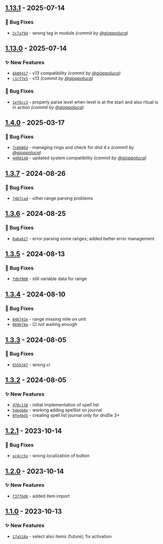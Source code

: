 
## [1.13.1] - 2025-07-14
### :bug: Bug Fixes
- [`2c7af9d`](https://github.com/gioppoluca/5e-spellblock-importer/commit/2c7af9d5d77cd1ac87582d3482e753df2a9fd88b) - wrong tag in module *(commit by [@gioppoluca](https://github.com/gioppoluca))*


## [1.13.0] - 2025-07-14
### :sparkles: New Features
- [`6b80417`](https://github.com/gioppoluca/5e-spellblock-importer/commit/6b80417ca55ec2d5655459de0f7f4d169cea198e) - v13 compatibility *(commit by [@gioppoluca](https://github.com/gioppoluca))*
- [`c1cf7e5`](https://github.com/gioppoluca/5e-spellblock-importer/commit/c1cf7e574951aa0e1effe20ffd1722aad6257701) - v13 *(commit by [@gioppoluca](https://github.com/gioppoluca))*

### :bug: Bug Fixes
- [`1ef6cc3`](https://github.com/gioppoluca/5e-spellblock-importer/commit/1ef6cc36620dd1442c170ab92c535d576a93e309) - properly parse level when level is at the start and also ritual is in action *(commit by [@gioppoluca](https://github.com/gioppoluca))*


## [1.4.0] - 2025-03-17
### :bug: Bug Fixes
- [`7c6686d`](https://github.com/gioppoluca/5e-spellblock-importer/commit/7c6686dbe014edd54a9c028b333ac605bb77f94a) - managing rings and check for dnd 4.x *(commit by [@gioppoluca](https://github.com/gioppoluca))*
- [`4498148`](https://github.com/gioppoluca/5e-spellblock-importer/commit/4498148a0d3ceb2eb080b0530fa22415674d77d0) - updated system compatibility *(commit by [@gioppoluca](https://github.com/gioppoluca))*


## [1.3.7] - 2024-08-26
### :bug: Bug Fixes
- [`74b7cad`](https://github.com/gioppoluca/5e-spellblock-importer/commit/74b7cad83ea2bcffbbec02a5e4c20c5569f48c99) - other range parsing problems


## [1.3.6] - 2024-08-25
### :bug: Bug Fixes
- [`0a6a617`](https://github.com/gioppoluca/5e-spellblock-importer/commit/0a6a61732b3501be32b85285fd0dc195ec8b7786) - error parsing some ranges; added better error management


## [1.3.5] - 2024-08-13
### :bug: Bug Fixes
- [`fdbf808`](https://github.com/gioppoluca/5e-spellblock-importer/commit/fdbf8083b2cd94602ec4460cab40a0e51dc85ed0) - still variable data for range


## [1.3.4] - 2024-08-10
### :bug: Bug Fixes
- [`84b741e`](https://github.com/gioppoluca/5e-spellblock-importer/commit/84b741e3739f35ccbed48bf589aa3de4767edb4c) - range missing mile on unit
- [`069bf8e`](https://github.com/gioppoluca/5e-spellblock-importer/commit/069bf8e9b8f7c9ae9f0afc34ed62119f4dbdbac6) - CI not waiting enough


## [1.3.3] - 2024-08-05
### :bug: Bug Fixes
- [`655b347`](https://github.com/gioppoluca/5e-spellblock-importer/commit/655b347aee1dc35572fddf1abb6ba607a9321339) - wrong ci


## [1.3.2] - 2024-08-05
### :sparkles: New Features
- [`d70c116`](https://github.com/gioppoluca/5e-spellblock-importer/commit/d70c1161dfd69f14a0cac356c5e5abb873e1f74b) - initial implementation of spell list
- [`54eeb8e`](https://github.com/gioppoluca/5e-spellblock-importer/commit/54eeb8e0915861dfcf9e5e54ec12b4c94472493d) - working adding spelllist on journal
- [`0fe46d5`](https://github.com/gioppoluca/5e-spellblock-importer/commit/0fe46d5320ccb8ba54bdea3e9826ccd1e265e8d7) - creating spell list journal only for dnd5e 3+


## [1.2.1] - 2023-10-14
### :bug: Bug Fixes
- [`ac4cc5e`](https://github.com/gioppoluca/5e-spellblock-importer/commit/ac4cc5e6a5d9a76e73cac2e449c0d3f701b4a538) - wrong localization of button


## [1.2.0] - 2023-10-14
### :sparkles: New Features
- [`f37f6d6`](https://github.com/gioppoluca/5e-spellblock-importer/commit/f37f6d6957bbd9201e49595dd9e9488a98649643) - added item import


## [1.1.0] - 2023-10-13
### :sparkles: New Features
- [`17a518a`](https://github.com/gioppoluca/5e-spellblock-importer/commit/17a518adddac0627c6419c20d3f8810418a10674) - select also items (future); fix activation


[1.1.0]: https://github.com/gioppoluca/5e-spellblock-importer/compare/1.0.2...1.1.0
[1.2.0]: https://github.com/gioppoluca/5e-spellblock-importer/compare/1.1.0...1.2.0
[1.2.1]: https://github.com/gioppoluca/5e-spellblock-importer/compare/1.2.0...1.2.1
[1.3.2]: https://github.com/gioppoluca/5e-spellblock-importer/compare/1.3.1...1.3.2
[1.3.3]: https://github.com/gioppoluca/5e-spellblock-importer/compare/1.3.2...1.3.3
[1.3.4]: https://github.com/gioppoluca/5e-spellblock-importer/compare/1.3.3...1.3.4
[1.3.5]: https://github.com/gioppoluca/5e-spellblock-importer/compare/1.3.4...1.3.5
[1.3.6]: https://github.com/gioppoluca/5e-spellblock-importer/compare/1.3.5...1.3.6
[1.3.7]: https://github.com/gioppoluca/5e-spellblock-importer/compare/1.3.6...1.3.7
[1.4.0]: https://github.com/gioppoluca/5e-spellblock-importer/compare/1.3.7...1.4.0
[1.13.0]: https://github.com/gioppoluca/5e-spellblock-importer/compare/1.4.0...1.13.0
[1.13.1]: https://github.com/gioppoluca/5e-spellblock-importer/compare/1.13.0...1.13.1
